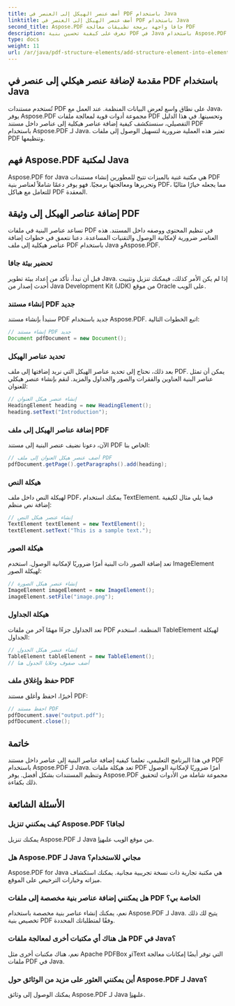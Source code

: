 ```yaml
---
title: أضف عنصر الهيكل إلى العنصر في PDF باستخدام Java
linktitle: أضف عنصر الهيكل إلى العنصر في PDF باستخدام Java
second_title: Aspose.PDF جافا واجهة برمجة تطبيقات معالجة PDF
description: تعرف على كيفية تحسين بنية PDF في Java باستخدام Aspose.PDF لـ Java. يغطي هذا الدليل التفصيلي إضافة عناصر هيكلية لملفات PDF المنظمة والتي يمكن الوصول إليها.
type: docs
weight: 11
url: /ar/java/pdf-structure-elements/add-structure-element-into-element-in-pdf-using-java/
---
```


## مقدمة لإضافة عنصر هيكلي إلى عنصر في PDF باستخدام Java

تُستخدم مستندات PDF على نطاق واسع لعرض البيانات المنظمة. عند العمل مع Java، يوفر Aspose.PDF مجموعة أدوات قوية لمعالجة ملفات PDF وتحسينها. في هذا الدليل التفصيلي، سنستكشف كيفية إضافة عناصر هيكلية إلى عناصر داخل مستند PDF باستخدام Aspose.PDF لـ Java. تعتبر هذه العملية ضرورية لتسهيل الوصول إلى ملفات PDF وتنظيمها.

## فهم Aspose.PDF لمكتبة Java

Aspose.PDF for Java هي مكتبة غنية بالميزات تتيح للمطورين إنشاء مستندات PDF وتحريرها ومعالجتها برمجيًا. فهو يوفر دعمًا شاملاً لعناصر بنية PDF، مما يجعله خيارًا مثاليًا للتعامل مع هياكل PDF المعقدة.

## إضافة عناصر الهيكل إلى وثيقة PDF

تساعد عناصر البنية في ملفات PDF في تنظيم المحتوى ووصفه داخل المستند. هذه العناصر ضرورية لإمكانية الوصول والتقنيات المساعدة. دعنا نتعمق في خطوات إضافة عناصر هيكلية إلى ملف PDF باستخدام Java وAspose.PDF.

### تحضير بيئة جافا

قبل أن نبدأ، تأكد من إعداد بيئة تطوير Java. إذا لم يكن الأمر كذلك، فيمكنك تنزيل وتثبيت أحدث إصدار من Java Development Kit (JDK) من موقع Oracle على الويب.

### إنشاء مستند PDF جديد

سنبدأ بإنشاء مستند PDF جديد باستخدام Aspose.PDF. اتبع الخطوات التالية:

```java
// إنشاء مستند PDF جديد
Document pdfDocument = new Document();
```

### تحديد عناصر الهيكل

بعد ذلك، نحتاج إلى تحديد عناصر الهيكل التي نريد إضافتها إلى ملف PDF. يمكن أن تمثل عناصر البنية العناوين والفقرات والصور والجداول والمزيد. لنقم بإنشاء عنصر هيكلي للعنوان:

```java
// إنشاء عنصر هيكل العنوان
HeadingElement heading = new HeadingElement();
heading.setText("Introduction");
```

### إضافة عناصر الهيكل إلى ملف PDF

الآن، دعونا نضيف عنصر البنية إلى مستند PDF الخاص بنا:

```java
// أضف عنصر هيكل العنوان إلى ملف PDF
pdfDocument.getPage().getParagraphs().add(heading);
```

### هيكلة النص

لهيكلة النص داخل ملف PDF، يمكنك استخدام TextElement. فيما يلي مثال لكيفية إضافة نص منظم:

```java
// إنشاء عنصر هيكل النص
TextElement textElement = new TextElement();
textElement.setText("This is a sample text.");
```

### هيكلة الصور

تعد إضافة الصور ذات البنية أمرًا ضروريًا لإمكانية الوصول. استخدم ImageElement لهيكلة الصور:

```java
// إنشاء عنصر هيكل الصورة
ImageElement imageElement = new ImageElement();
imageElement.setFile("image.png");
```

### هيكلة الجداول

تعد الجداول جزءًا مهمًا آخر من ملفات PDF المنظمة. استخدم TableElement لهيكلة الجداول:

```java
// إنشاء عنصر هيكل الجدول
TableElement tableElement = new TableElement();
// أضف صفوف وخلايا الجدول هنا
```

### حفظ وإغلاق ملف PDF

أخيرًا، احفظ وأغلق مستند PDF:

```java
// احفظ مستند PDF
pdfDocument.save("output.pdf");
pdfDocument.close();
```

## خاتمة

في هذا البرنامج التعليمي، تعلمنا كيفية إضافة عناصر البنية إلى عناصر داخل مستند PDF باستخدام Aspose.PDF لـ Java. تعد هيكلة ملفات PDF أمرًا ضروريًا لإمكانية الوصول وتنظيم المستندات بشكل أفضل. يوفر Aspose.PDF مجموعة شاملة من الأدوات لتحقيق ذلك بكفاءة.

## الأسئلة الشائعة

### كيف يمكنني تنزيل Aspose.PDF لجافا؟

 يمكنك تنزيل Aspose.PDF لـ Java من موقع الويب على[هنا](https://releases.aspose.com/pdf/java/).

### هل Aspose.PDF لـ Java مجاني للاستخدام؟

Aspose.PDF for Java هي مكتبة تجارية ذات نسخة تجريبية مجانية. يمكنك استكشاف ميزاته وخيارات الترخيص على الموقع.

### هل يمكنني إضافة عناصر بنية مخصصة إلى ملفات PDF الخاصة بي؟

نعم، يمكنك إنشاء عناصر بنية مخصصة باستخدام Aspose.PDF لـ Java. يتيح لك ذلك تخصيص بنية PDF وفقًا لمتطلباتك المحددة.

### هل هناك أي مكتبات أخرى لمعالجة ملفات PDF في Java؟

نعم، هناك مكتبات أخرى مثل Apache PDFBox وiText التي توفر أيضًا إمكانات معالجة ملفات PDF في Java.

### أين يمكنني العثور على مزيد من الوثائق حول Aspose.PDF لـ Java؟

 يمكنك الوصول إلى وثائق Aspose.PDF لـ Java على[هنا](https://reference.aspose.com/pdf/java/).